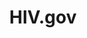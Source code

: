 ---
# This topic lives at
# https://digital.gov/topics/hiv-gov

# Topic Title
title: "HIV.gov"

# description — keep it short and clear
# summary: ""

# Weight
weight: 1

# For more information on managing topics,
# see https://github.com/GSA/digitalgov.gov/wiki/topics
---